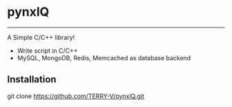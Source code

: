 # pynxlQ
--------

A Simple C/C++ library!

- Write script in C/C++
- MySQL, MongoDB, Redis, Memcached as database backend

Installation
------------

git clone https://github.com/TERRY-V/pynxlQ.git

